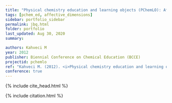 ```yaml
---
title: "Physical chemistry education and learning objects (PChemLO): Affective aspects of implementation"
tags: [pchem_ed, affective_dimensions]
sidebar: portfolio_sidebar
permalink: jbq.html
folder: portfolio
last_updated: Aug 30, 2020
summary:

authors: Kahveci M
year: 2012
publisher: Biennial Conference on Chemical Education (BCCE)
projectid: pchemlo
ref: "Kahveci M. (2012). <i>Physical chemistry education and learning objects (PChemLO): Affective aspects of implementation</i>. Paper presented at the Biennial Conference on Chemical Education (BCCE). Pennsylvania State University, University Park, PA, USA. July 29 - August 2, 2012."
conference: true
---
```


{% include cite_head.html %}

{% include citation.html %}